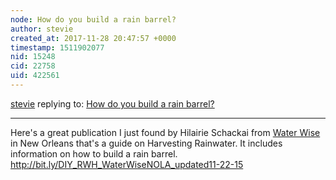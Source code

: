 ```yaml
---
node: How do you build a rain barrel? 
author: stevie
created_at: 2017-11-28 20:47:57 +0000
timestamp: 1511902077
nid: 15248
cid: 22758
uid: 422561
---
```




[stevie](../profile/stevie) replying to: [How do you build a rain barrel? ](../notes/stevie/11-28-2017/how-do-you-build-a-rain-barrel)

----
Here's a great publication I just found by Hilairie Schackai from [Water Wise](https://waterwisenola.org/) in New Orleans that's a guide on Harvesting Rainwater. It includes information on how to build a rain barrel. http://bit.ly/DIY_RWH_WaterWiseNOLA_updated11-22-15